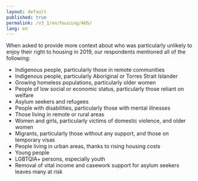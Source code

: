```yaml
---
layout: default
published: true
permalink: /v3_1/en/housing/AUS/
lang: en
---
```

When asked to provide more context about who was particularly unlikely to enjoy their right to housing in 2019, our respondents mentioned all of the following:  

- Indigenous people, particularly those in remote communities
- Indigenous people, particularly Aboriginal or Torres Strait Islander 
- Growing homeless populations, particularly older women 
- People of low social or economic status, particularly those reliant on welfare 
- Asylum seekers and refugees 
- People with disabilities, particularly those with mental illnesses 
- Those living in remote or rural areas 
- Women and girls, particularly victims of domestic violence, and older women 
- Migrants, particularly those without any support, and those on temporary visas 
- People living in urban areas, thanks to rising housing costs 
- Young people 
- LGBTQIA+ persons, especially youth 
- Removal of vital income and casework support for asylum seekers leaves many at risk


